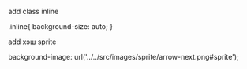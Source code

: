 add class inline 

.inline{
   background-size: auto;
}

add хэш sprite
        
background-image: url('../../src/images/sprite/arrow-next.png#sprite');

